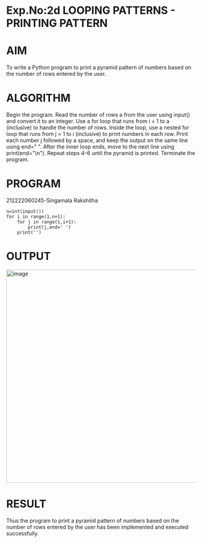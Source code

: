 # Exp.No:2d LOOPING PATTERNS - PRINTING PATTERN
# AIM
To write a Python program to print a pyramid pattern of numbers based on the number of rows entered by the user.

# ALGORITHM
Begin the program. Read the number of rows a from the user using input() and convert it to an integer. Use a for loop that runs from i = 1 to a (inclusive) to handle the number of rows. Inside the loop, use a nested for loop that runs from j = 1 to i (inclusive) to print numbers in each row. Print each number j followed by a space, and keep the output on the same line using end=" ". After the inner loop ends, move to the next line using print(end="\n"). Repeat steps 4–6 until the pyramid is printed. Terminate the program.

# PROGRAM
212222060245-Singamala Rakshitha
~~~
n=int(input())
for i in range(1,n+1):
    for j in range(1,i+1):
        print(j,end=' ')
    print('')
~~~
# OUTPUT
<img width="1199" height="567" alt="image" src="https://github.com/user-attachments/assets/ea83fa45-9401-4450-8cba-7ec3c6b46078" />

# RESULT
Thus the program to print a pyramid pattern of numbers based on the number of rows entered by the user has been implemented and executed successfully.
